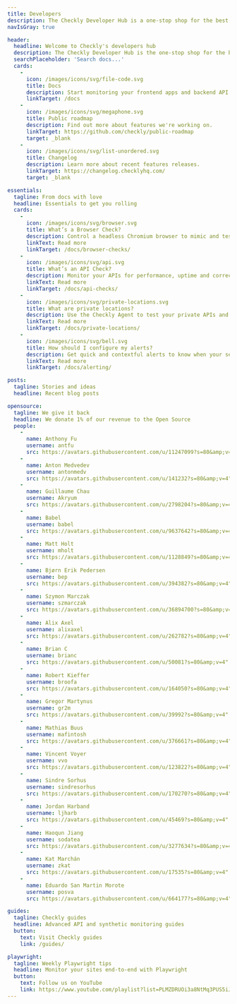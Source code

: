 ```yaml
---
title: Developers
description: The Checkly Developer Hub is a one-stop shop for the best content and docs available for E2E content
navIsGray: true

header:
  headline: Welcome to Checkly's developers hub
  description: The Checkly Developer Hub is the one-stop shop for the best content and docs available for E2E content
  searchPlaceholder: 'Search docs...'
  cards:
    -
      icon: /images/icons/svg/file-code.svg
      title: Docs
      description: Start monitoring your frontend apps and backend API’s.
      linkTarget: /docs
    -
      icon: /images/icons/svg/megaphone.svg
      title: Public roadmap
      description: Find out more about features we're working on.
      linkTarget: https://github.com/checkly/public-roadmap
      target: _blank
    -
      icon: /images/icons/svg/list-unordered.svg
      title: Changelog
      description: Learn more about recent features releases.
      linkTarget: https://changelog.checklyhq.com/
      target: _blank

essentials:
  tagline: From docs with love
  headline: Essentials to get you rolling
  cards:
    -
      icon: /images/icons/svg/browser.svg
      title: What’s a Browser Check?
      description: Control a headless Chromium browser to mimic and test user behavior.
      linkText: Read more
      linkTarget: /docs/browser-checks/
    -
      icon: /images/icons/svg/api.svg
      title: What’s an API Check?
      description: Monitor your APIs for performance, uptime and correctness.
      linkText: Read more
      linkTarget: /docs/api-checks/
    -
      icon: /images/icons/svg/private-locations.svg
      title: What are private locations?
      description: Use the Checkly Agent to test your private APIs and applications.
      linkText: Read more
      linkTarget: /docs/private-locations/
    -
      icon: /images/icons/svg/bell.svg
      title: How should I configure my alerts?
      description: Get quick and contextful alerts to know when your service fails before your customers do.
      linkText: Read more
      linkTarget: /docs/alerting/

posts:
  tagline: Stories and ideas
  headline: Recent blog posts

opensource:
  tagline: We give it back
  headline: We donate 1% of our revenue to the Open Source
  people:
    -
      name: Anthony Fu
      username: antfu
      src: https://avatars.githubusercontent.com/u/11247099?s=80&amp;v=4"
    -
      name: Anton Medvedev
      username: antonmedv
      src: https://avatars.githubusercontent.com/u/141232?s=80&amp;v=4"
    -
      name: Guillaume Chau
      username: Akryum
      src: https://avatars.githubusercontent.com/u/2798204?s=80&amp;v=4"
    -
      name: Babel
      username: babel
      src: https://avatars.githubusercontent.com/u/9637642?s=80&amp;v=4"
    -
      name: Matt Holt
      username: mholt
      src: https://avatars.githubusercontent.com/u/1128849?s=80&amp;v=4"
    -
      name: Bjørn Erik Pedersen
      username: bep
      src: https://avatars.githubusercontent.com/u/394382?s=80&amp;v=4"
    -
      name: Szymon Marczak
      username: szmarczak
      src: https://avatars.githubusercontent.com/u/36894700?s=80&amp;v=4"
    -
      name: Alix Axel
      username: alixaxel
      src: https://avatars.githubusercontent.com/u/262782?s=80&amp;v=4"
    -
      name: Brian C
      username: brianc
      src: https://avatars.githubusercontent.com/u/50081?s=80&amp;v=4"
    -
      name: Robert Kieffer
      username: broofa
      src: https://avatars.githubusercontent.com/u/164050?s=80&amp;v=4"
    -
      name: Gregor Martynus
      username: gr2m
      src: https://avatars.githubusercontent.com/u/39992?s=80&amp;v=4"
    -
      name: Mathias Buus
      username: mafintosh
      src: https://avatars.githubusercontent.com/u/376661?s=80&amp;v=4"
    -
      name: Vincent Voyer
      username: vvo
      src: https://avatars.githubusercontent.com/u/123822?s=80&amp;v=4"
    -
      name: Sindre Sorhus
      username: sindresorhus
      src: https://avatars.githubusercontent.com/u/170270?s=80&amp;v=4"
    -
      name: Jordan Harband
      username: ljharb
      src: https://avatars.githubusercontent.com/u/45469?s=80&amp;v=4"
    -
      name: Haoqun Jiang
      username: sodatea
      src: https://avatars.githubusercontent.com/u/3277634?s=80&amp;v=4"
    -
      name: Kat Marchán
      username: zkat
      src: https://avatars.githubusercontent.com/u/17535?s=80&amp;v=4"
    -
      name: Eduardo San Martin Morote
      username: posva
      src: https://avatars.githubusercontent.com/u/664177?s=80&amp;v=4"

guides:
  tagline: Checkly guides
  headline: Advanced API and synthetic monitoring guides
  button:
    text: Visit Checkly guides
    link: /guides/

playwright:
  tagline: Weekly Playwright tips
  headline: Monitor your sites end-to-end with Playwright
  button:
    text: Follow us on YouTube
    link: https://www.youtube.com/playlist?list=PLMZDRUOi3a8NtMq3PUS5iJc2pee38rurc
---
```

